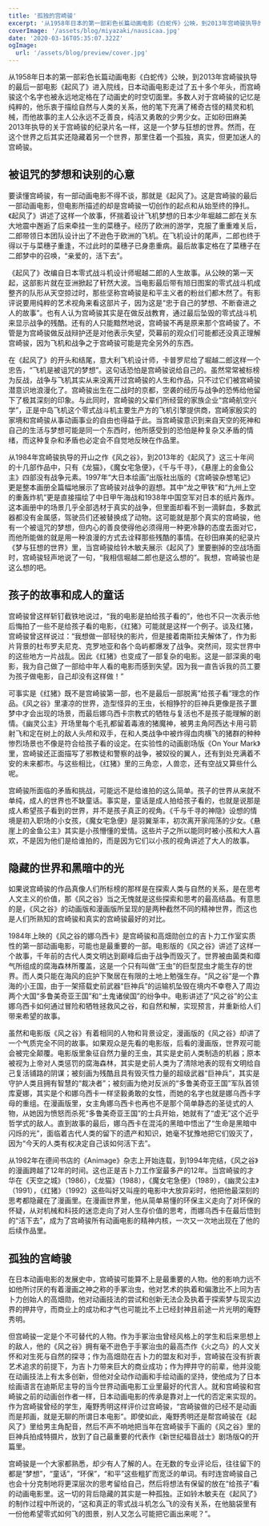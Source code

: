 ```yaml
---
title: '孤独的宫崎骏'
excerpt: '从1958年日本的第一部彩色长篇动画电影《白蛇传》公映，到2013年宫崎骏执导的最后一部电影《起风了》进入院线，日本动画电影走过了五十多个年头，而宫崎骏这个名字也被永远地定格在了动画史的时空切面里。多数人对于宫崎骏的记忆是纯粹的，他乐衷于描绘自然与人类的关系，他的笔下充满了稀奇古怪的精灵和机械，而他故事的主人公永远不乏善良，纯洁又勇敢的少男少女。正如砂田麻美2013年执导的关于宫崎骏的纪录片名一样，这是一个梦与狂想的世界。然而，在这个世界之后其实还隐藏着另一个世界，那里住着一个孤独，真实，但更加迷人的宫崎骏。'
coverImage: '/assets/blog/miyazaki/nausicaa.jpg'
date: '2020-03-16T05:35:07.322Z'
ogImage:
  url: '/assets/blog/preview/cover.jpg'
---
```



从1958年日本的第一部彩色长篇动画电影《白蛇传》公映，到2013年宫崎骏执导的最后一部电影《起风了》进入院线，日本动画电影走过了五十多个年头，而宫崎骏这个名字也被永远地定格在了动画史的时空切面里。多数人对于宫崎骏的记忆是纯粹的，他乐衷于描绘自然与人类的关系，他的笔下充满了稀奇古怪的精灵和机械，而他故事的主人公永远不乏善良，纯洁又勇敢的少男少女。正如砂田麻美2013年执导的关于宫崎骏的纪录片名一样，这是一个梦与狂想的世界。然而，在这个世界之后其实还隐藏着另一个世界，那里住着一个孤独，真实，但更加迷人的宫崎骏。

## 被诅咒的梦想和诀别的心意

要读懂宫崎骏，有一部动画电影不得不谈，那就是《起风了》。这是宫崎骏的最后一部动画电影，但电影所描述的却是宫崎骏一切创作的起点和从始至终的挣扎。《起风了》讲述了这样一个故事，怀揣着设计飞机梦想的日本少年堀越二郎在关东大地震中邂逅了后来牵挂一生的菜穗子。经历了欧洲的游学，克服了重重难关后，二郎带领日本团队设计出了不逊色于欧洲的飞机。在飞机设计的尾声，二郎也终于得以于与菜穗子重逢，不过此时的菜穗子已身患重病。最后故事定格在了菜穗子在二郎梦中的召唤，“亲爱的，活下去”。

《起风了》改编自日本零式战斗机设计师堀越二郎的人生故事。从公映的第一天起，这部影片就在亚洲掀起了轩然大波。当电影最后带有旭日图案的零式战斗机成整齐的队形从天空掠过时，那些坚称宫崎骏是和平主义者的粉丝们都木然了。有影评说要用纯粹的艺术视角来看这部片子，因为这是“忠于自己的梦想、不断奋进之人的故事”。也有人认为宫崎骏其实是在做反战教育，通过最后坠毁的零式战斗机来显示战争的残酷。还有的人只能黯然地说，宫崎骏不再是原来那个宫崎骏了。不管是为宫崎骏做反战辩护还是对他表示失望，荧幕前的观众们可能都还没真正理解宫崎骏，因为飞机和战争之于宫崎骏可能是完全另外的东西。

在《起风了》的开头和结尾，意大利飞机设计师，卡普罗尼给了堀越二郎这样一个忠告，“飞机是被诅咒的梦想”。这句话恐怕是宫崎骏说给自己的。虽然常常被标榜为反战，战争与飞机其实从来没离开过宫崎骏的人生和作品，只不过它们被宫崎骏潜意识地浪漫化了。宫崎骏出生在二战时的京都，空袭的经历与战争的恐怖给他留下了极其深刻的印象。与此同时，宫崎骏的父辈们所经营的家族企业“宫崎航空兴学”，正是中岛飞机这个零式战斗机主要生产方的飞机引擎提供商，宫崎家殷实的家境和宫崎骏从事动画事业的自由也得益于此。当宫崎骏意识到来自天空的死神和自己的生活与梦想可能是同一个东西时，他所感受到的恐怕是种复杂又矛盾的情绪，而这种复杂和矛盾也必定会不自觉地反映在作品里。

从1984年宫崎骏执导的开山之作《风之谷》，到2013年的《起风了》这三十年间的十几部作品中，只有《龙猫》，《魔女宅急便》，《千与千寻》，《悬崖上的金鱼公主》四部没有战争元素。1997年“大日本绘画”出版社出版的《宫崎骏杂想笔记》更是整本画册全篇幅地展示了宫崎骏对战争的遐想。其中“龙之甲铁”和“九州上空的重轰炸机”更是直接描绘了中日甲午海战和1938年中国空军对日本的纸片轰炸。这本画册中的场景几乎全部选材于真实的战争，但里面却看不到一滴鲜血，多数武器都没有金属感，驾驶员们还被替换成了动物。这可能就是那个真实的宫崎骏，他有一个被诅咒的梦想，但内心的善良使得他必须得用一种更冷静的态度去面对它，而他所能做的就是用一种浪漫的方式去诠释那些残酷的事情。在砂田麻美的纪录片《梦与狂想的世界》里，当宫崎骏给铃木敏夫展示《起风了》里要删掉的空战场面时，宫崎骏轻声地说了一句，“我相信堀越二郎也是这么想的”。我想，宫崎骏也是这么想的吧。

## 孩子的故事和成人的童话

宫崎骏曾这样斩钉截铁地说过，“我的电影是拍给孩子看的”，他也不只一次表示他后悔拍了一些不是给孩子看的电影，《红猪》可能就是这样一个例子。谈及红猪，宫崎骏曾这样说过：“我想做一部轻快的影片，但是接着南斯拉夫解体了，作为影片背景的杜布罗夫尼克、克罗地亚和各个岛屿都爆发了战争。突然间，现实世界中的这些地方一片战乱。因此《红猪》也变成了一部复杂的电影。这是一部深奥的电影，我为自己做了一部给中年人看的电影而感到失望。因为我一直告诉我的员工要为孩子做电影，自己却没有这样做！”

可事实是《红猪》既不是宫崎骏第一部，也不是最后一部脱离”给孩子看”理念的作品。《风之谷》里凄凉的世界，造型怪异的王虫，长相狰狞的巨神兵更像是孩子噩梦中才会出现的场景，而最后娜乌西卡宗教式的牺牲与复活也不是孩子能理解的剧情。《幽灵公主》开场里每个毛孔都留着毒液的猪魔神，被男主角阿西达卡用弓箭射飞和定在树上的敌人头颅和双手，在和人类战争中被炸得血肉横飞的猪群的种种惨烈场景也不像是符合给孩子看的设定。在实验性的动画剧场版《On Your Mark》里，宫崎骏还正面描写了邪教徒和警察的战争，被奴役的翼人，还有到处充满着不安的未来都市。与这些相比，《红猪》里的三角恋，人兽恋，还有空战又算些什么呢。

宫崎骏所面临的矛盾和挑战，可能远不是给谁拍的这么简单。孩子的世界从来就不单纯，成人的世界也不缺童话。事实是，童话是成人拍给孩子看的，也就是说那是成人希望孩子看到的世界，并不是孩子真正的视角。《千与千寻的神隐》设想的情境是初入职场的小女孩，《魔女宅急便》是羽翼渐丰，初次离开家闯荡的少女。《悬崖上的金鱼公主》其实是小孩懵懂的爱情。这些片子之所以能同时被小孩和大人喜欢，不是因为他们是给谁拍的，而是因为它们以小孩的视角讲述了大人的故事。

## 隐藏的世界和黑暗中的光

如果说宫崎骏的作品真像人们所标榜的那样是在探索人类与自然的关系，是在思考人文主义的价值，那《风之谷》当之无愧就是这些探索和思考的最高结晶。有意思的是，《风之谷》的动画版和漫画版所呈现的是两种截然不同的精神世界，而这也是人们所熟知的宫崎骏和真实的宫崎骏最好的对比。

1984年上映的《风之谷的娜乌西卡》是宫崎骏和高畑勋创立的吉卜力工作室实质性的第一部动画电影，可能也是最重要的一部。电影版的《风之谷》讲述了这样一个故事，千年前的古代人类文明达到巅峰后由于战争而毁灭了。世界被由菌类和瘴气所组成的腐海森林所覆盖，这是一个只有叫做“王虫”的巨型昆虫才能生存的世界。而人类只能在海风的庇护下聚居在有限的土地上勉强生存。“风之谷”是一个靠海的小王国，由于一架搭载史前武器“巨神兵”的运输机坠毁在境内不幸卷入了周边两个大国“多鲁美奇亚王国”和“土鬼诸侯国”的纷争中。电影讲述了“风之谷”的公主娜乌西卡如何通过冒险和牺牲拯救风之谷，和自然和解，实现预言，并重新给人们带来希望的故事。

虽然和电影版《风之谷》有着相同的人物和背景设定，漫画版的《风之谷》却讲了一个气质完全不同的故事。如果观众是先看的电影版，后看的漫画版，世界观可能会被完全颠覆。电影版里象征自然力量的王虫，其实是史前人类制造的机器；原本被视为上帝对人类惩罚的腐海森林，其实是史前人类为了清除地表的现有文明给自己复活铺路的阴谋；被刻画为残酷且具有毁灭性力量的超级武器“巨神兵”，其实是守护人类且拥有智慧的“裁决者”；被刻画为绝对反派的“多鲁美奇亚王国”军队首领库夏娜，其实是个和娜乌西卡一样坚毅勇敢的女性，而她的名字也就是娜乌西卡字母的重组。在漫画版里，女主角娜乌西卡也再也不是那个简单静态的圣徒式的人物，从她因为愤怒而杀死“多鲁美奇亚王国”的士兵开始，她就有了“虚无”这个近乎哲学式的敌人。直到故事的最后，娜乌西卡在混沌的黑暗中悟出了“生命是黑暗中闪烁的光”，面临着古代人类的留下的遗产和知识，她毫不犹豫地把它们毁灭了，因为“今天的人类有权决定自己该如何活下去”。

从1982年在德间书店的《Animage》杂志上开始连载，到1994年完结，《风之谷》的漫画跨越了12年的时间。这也正是吉卜力工作室最多产的12年。当宫崎骏的才华在《天空之城》（1986），《龙猫》（1988），《魔女宅急便》（1989），《幽灵公主》（1991），《红猪》（1992）这些叫好又叫座的电影中大放异彩时，他把他最深刻的思考都隐藏在了漫画里。在漫画世界里，他从简单易懂的环保主义走向了对环保的怀疑，从对机械和科技的迷恋走向了对人生存价值的思考，而娜乌西卡在最后悟到的“活下去”，成为了宫崎骏所有动画电影的精神内核，一次又一次地出现在了他的后续作品里。


## 孤独的宫崎骏

在日本动画电影的发展史中，宫崎骏可能算不上是最重要的人物。他的影响力远不如他所讨厌的有着漫画之神之称的手冢治虫，他对艺术的执着和偏激比不上同为吉卜力创始人的高畑勋，他对动画技法的尝试和创新无法企及执着于探索梦与现实边界的押井守，而商业上的成功和才气也可能比不上已经封神且前途一片光明的庵野秀明。

但宫崎骏一定是个不可替代的人物。作为手冢治虫曾经风格上的学生和后来思想上的敌人，他的《风之谷》拥有毫不逊色于手冢治虫的最高杰作《火之鸟》的人文关怀和对生死与自然的探寻；作为高畑勋在吉卜力的盟友和对手，宫崎骏在没有折衷艺术追求的前提下，为吉卜力带来巨大的商业成功；作为押井守的前辈，他并没能在动画技法上有太多创新，但他对全动作动画和手绘动画的坚持，使他成为了日本绘画语言在迪斯尼主导的当今世界动画电影工业里最好的代言人。就和宫崎骏和宫崎骏之前的动画创作者一样，日本动画电影的传承是靠对上一代的否定来实现的。作为宫崎骏曾经的学生，庵野秀明这样评价过宫崎骏，“宫崎骏做的已经不是动画而是邦画，就是无聊的所谓日本电影”。即使如此，庵野秀明还是帮宫崎骏在《起风了》里给男主角配音，然后不声不响地把当年在宫崎骏手下画的《风之谷》里的巨神兵拍成特摄片，放到了自己最重要的代表作《新世纪福音战士》剧场版Q的开篇里。

宫崎骏是一个大家都熟悉，却少有人了解的人。在无数的专业评论后，往往留下的都是“梦想”，“童话”，“环保”，“和平”这些粗犷而宽泛的单词。有时连宫崎骏自己也会十分克制地将更深层次的思考留给自己，然后将想法有保留的放在“给孩子”看的动画电影里。这一切的背后隐藏的其实是一种孤独。正如铃木敏夫在《起风了》的制作过程中所说的，“这和真正的零式战斗机怎么飞的没有关系，在他脑袋里有一份他希望零式如何飞的图景，别人又怎么可能把它画出来呢？”。

